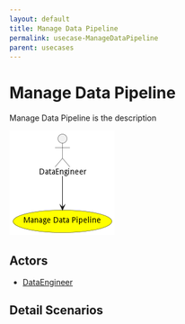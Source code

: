 ```yaml
---
layout: default
title: Manage Data Pipeline
permalink: usecase-ManageDataPipeline
parent: usecases
---
```

# Manage Data Pipeline

Manage Data Pipeline is the description

![Activities Diagram](./activities.png)

## Actors

* [DataEngineer](actor-dataengineer)











## Detail Scenarios






